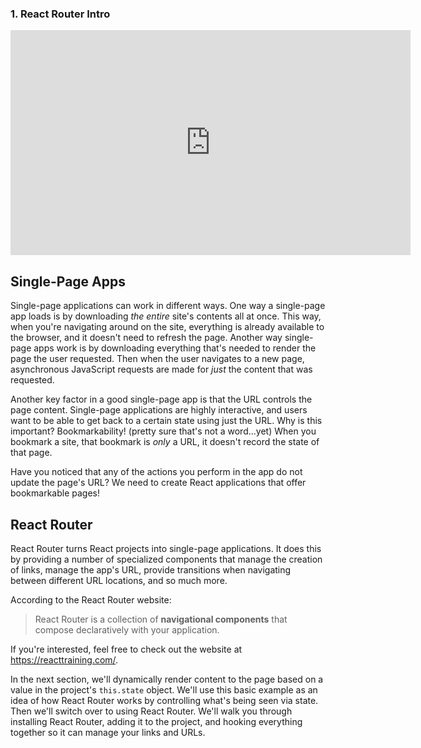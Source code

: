 ### 1. React Router Intro

<iframe class="embed-responsive-item" allowfullscreen="1" allow="accelerometer; autoplay; encrypted-media; gyroscope; picture-in-picture" title="YouTube video player" src="https://www.youtube.com/embed/PV6TN8ahSX0?showinfo=0&amp;rel=0&amp;autohide=1&amp;vq=hd720&amp;hl=en-us&amp;cc_load_policy=0&amp;enablejsapi=1&amp;origin=https%3A%2F%2Fclassroom.udacity.com&amp;widgetid=83" id="widget84" width="640" height="360" frameborder="0"></iframe>



## Single-Page Apps

Single-page applications can work in different ways. One way a single-page app loads is by downloading *the entire* site's contents all at once. This way, when you're navigating around on the site, everything is already available to the browser, and it  doesn't need to refresh the page. Another way single-page apps work is  by downloading everything that's needed to render the page the user  requested. Then when the user navigates to a new page, asynchronous  JavaScript requests are made for *just* the content that was requested. 

Another key factor in a good single-page app is that the URL controls the page content. Single-page applications are highly interactive, and  users want to be able to get back to a certain state using just the URL. Why is this important? Bookmarkability! (pretty sure that's not a  word...yet) When you bookmark a site, that bookmark is *only* a URL, it doesn't record the state of that page.

Have you noticed that any of the actions you perform in the app do  not update the page's URL? We need to create React applications that  offer bookmarkable pages!



## React Router

React Router turns React projects into single-page applications. It  does this by providing a number of specialized components that manage  the creation of links, manage the app's URL, provide transitions when  navigating between different URL locations, and so much more. 

According to the React Router website:

> React Router is a collection of **navigational components** that compose declaratively with your application. 

If you're interested, feel free to check out the website at https://reacttraining.com/.

In the next section, we'll dynamically render content to the page based on a value in the project's `this.state` object. We'll use this basic example as an idea of how React Router  works by controlling what's being seen via state. Then we'll switch over to using React Router. We'll walk you through installing React Router,  adding it to the project, and hooking everything together so it can  manage your links and URLs.